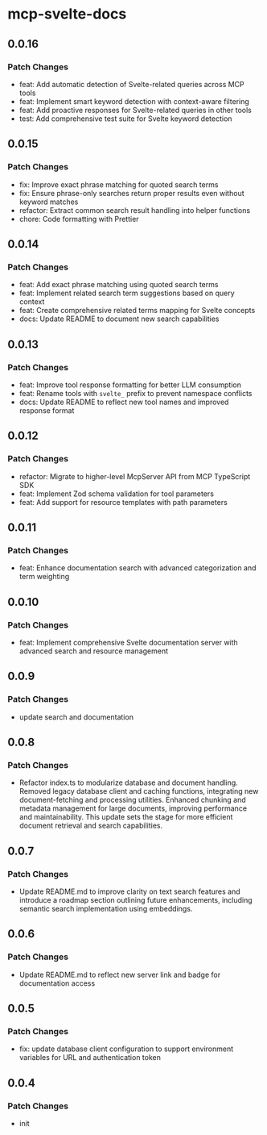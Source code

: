 # mcp-svelte-docs

## 0.0.16

### Patch Changes

- feat: Add automatic detection of Svelte-related queries across MCP tools
- feat: Implement smart keyword detection with context-aware filtering
- feat: Add proactive responses for Svelte-related queries in other tools
- test: Add comprehensive test suite for Svelte keyword detection

## 0.0.15

### Patch Changes

- fix: Improve exact phrase matching for quoted search terms
- fix: Ensure phrase-only searches return proper results even without
  keyword matches
- refactor: Extract common search result handling into helper
  functions
- chore: Code formatting with Prettier

## 0.0.14

### Patch Changes

- feat: Add exact phrase matching using quoted search terms
- feat: Implement related search term suggestions based on query
  context
- feat: Create comprehensive related terms mapping for Svelte concepts
- docs: Update README to document new search capabilities

## 0.0.13

### Patch Changes

- feat: Improve tool response formatting for better LLM consumption
- feat: Rename tools with `svelte_` prefix to prevent namespace
  conflicts
- docs: Update README to reflect new tool names and improved response
  format

## 0.0.12

### Patch Changes

- refactor: Migrate to higher-level McpServer API from MCP TypeScript
  SDK
- feat: Implement Zod schema validation for tool parameters
- feat: Add support for resource templates with path parameters

## 0.0.11

### Patch Changes

- feat: Enhance documentation search with advanced categorization and
  term weighting

## 0.0.10

### Patch Changes

- feat: Implement comprehensive Svelte documentation server with
  advanced search and resource management

## 0.0.9

### Patch Changes

- update search and documentation

## 0.0.8

### Patch Changes

- Refactor index.ts to modularize database and document handling.
  Removed legacy database client and caching functions, integrating
  new document-fetching and processing utilities. Enhanced chunking
  and metadata management for large documents, improving performance
  and maintainability. This update sets the stage for more efficient
  document retrieval and search capabilities.

## 0.0.7

### Patch Changes

- Update README.md to improve clarity on text search features and
  introduce a roadmap section outlining future enhancements, including
  semantic search implementation using embeddings.

## 0.0.6

### Patch Changes

- Update README.md to reflect new server link and badge for
  documentation access

## 0.0.5

### Patch Changes

- fix: update database client configuration to support environment
  variables for URL and authentication token

## 0.0.4

### Patch Changes

- init
